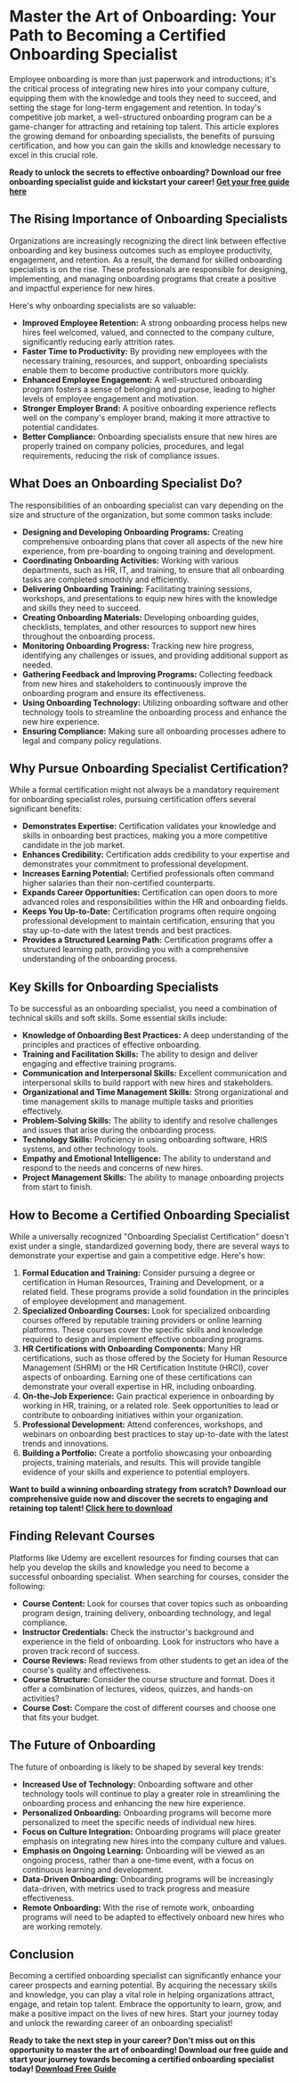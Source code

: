 # Master the Art of Onboarding: Your Path to Becoming a Certified Onboarding Specialist

Employee onboarding is more than just paperwork and introductions; it's the critical process of integrating new hires into your company culture, equipping them with the knowledge and tools they need to succeed, and setting the stage for long-term engagement and retention. In today's competitive job market, a well-structured onboarding program can be a game-changer for attracting and retaining top talent. This article explores the growing demand for onboarding specialists, the benefits of pursuing certification, and how you can gain the skills and knowledge necessary to excel in this crucial role.

**Ready to unlock the secrets to effective onboarding? Download our free onboarding specialist guide and kickstart your career!  [Get your free guide here](https://udemywork.com/onboarding-specialist-certification)**

## The Rising Importance of Onboarding Specialists

Organizations are increasingly recognizing the direct link between effective onboarding and key business outcomes such as employee productivity, engagement, and retention. As a result, the demand for skilled onboarding specialists is on the rise. These professionals are responsible for designing, implementing, and managing onboarding programs that create a positive and impactful experience for new hires.

Here's why onboarding specialists are so valuable:

*   **Improved Employee Retention:** A strong onboarding process helps new hires feel welcomed, valued, and connected to the company culture, significantly reducing early attrition rates.
*   **Faster Time to Productivity:** By providing new employees with the necessary training, resources, and support, onboarding specialists enable them to become productive contributors more quickly.
*   **Enhanced Employee Engagement:** A well-structured onboarding program fosters a sense of belonging and purpose, leading to higher levels of employee engagement and motivation.
*   **Stronger Employer Brand:** A positive onboarding experience reflects well on the company's employer brand, making it more attractive to potential candidates.
*   **Better Compliance:** Onboarding specialists ensure that new hires are properly trained on company policies, procedures, and legal requirements, reducing the risk of compliance issues.

## What Does an Onboarding Specialist Do?

The responsibilities of an onboarding specialist can vary depending on the size and structure of the organization, but some common tasks include:

*   **Designing and Developing Onboarding Programs:** Creating comprehensive onboarding plans that cover all aspects of the new hire experience, from pre-boarding to ongoing training and development.
*   **Coordinating Onboarding Activities:** Working with various departments, such as HR, IT, and training, to ensure that all onboarding tasks are completed smoothly and efficiently.
*   **Delivering Onboarding Training:** Facilitating training sessions, workshops, and presentations to equip new hires with the knowledge and skills they need to succeed.
*   **Creating Onboarding Materials:** Developing onboarding guides, checklists, templates, and other resources to support new hires throughout the onboarding process.
*   **Monitoring Onboarding Progress:** Tracking new hire progress, identifying any challenges or issues, and providing additional support as needed.
*   **Gathering Feedback and Improving Programs:** Collecting feedback from new hires and stakeholders to continuously improve the onboarding program and ensure its effectiveness.
*   **Using Onboarding Technology:** Utilizing onboarding software and other technology tools to streamline the onboarding process and enhance the new hire experience.
*   **Ensuring Compliance:** Making sure all onboarding processes adhere to legal and company policy regulations.

## Why Pursue Onboarding Specialist Certification?

While a formal certification might not always be a mandatory requirement for onboarding specialist roles, pursuing certification offers several significant benefits:

*   **Demonstrates Expertise:** Certification validates your knowledge and skills in onboarding best practices, making you a more competitive candidate in the job market.
*   **Enhances Credibility:** Certification adds credibility to your expertise and demonstrates your commitment to professional development.
*   **Increases Earning Potential:** Certified professionals often command higher salaries than their non-certified counterparts.
*   **Expands Career Opportunities:** Certification can open doors to more advanced roles and responsibilities within the HR and onboarding fields.
*   **Keeps You Up-to-Date:** Certification programs often require ongoing professional development to maintain certification, ensuring that you stay up-to-date with the latest trends and best practices.
*   **Provides a Structured Learning Path:** Certification programs offer a structured learning path, providing you with a comprehensive understanding of the onboarding process.

## Key Skills for Onboarding Specialists

To be successful as an onboarding specialist, you need a combination of technical skills and soft skills. Some essential skills include:

*   **Knowledge of Onboarding Best Practices:** A deep understanding of the principles and practices of effective onboarding.
*   **Training and Facilitation Skills:** The ability to design and deliver engaging and effective training programs.
*   **Communication and Interpersonal Skills:** Excellent communication and interpersonal skills to build rapport with new hires and stakeholders.
*   **Organizational and Time Management Skills:** Strong organizational and time management skills to manage multiple tasks and priorities effectively.
*   **Problem-Solving Skills:** The ability to identify and resolve challenges and issues that arise during the onboarding process.
*   **Technology Skills:** Proficiency in using onboarding software, HRIS systems, and other technology tools.
*   **Empathy and Emotional Intelligence:** The ability to understand and respond to the needs and concerns of new hires.
*   **Project Management Skills:** The ability to manage onboarding projects from start to finish.

## How to Become a Certified Onboarding Specialist

While a universally recognized "Onboarding Specialist Certification" doesn't exist under a single, standardized governing body, there are several ways to demonstrate your expertise and gain a competitive edge. Here's how:

1.  **Formal Education and Training:** Consider pursuing a degree or certification in Human Resources, Training and Development, or a related field. These programs provide a solid foundation in the principles of employee development and management.
2.  **Specialized Onboarding Courses:** Look for specialized onboarding courses offered by reputable training providers or online learning platforms. These courses cover the specific skills and knowledge required to design and implement effective onboarding programs.
3.  **HR Certifications with Onboarding Components:** Many HR certifications, such as those offered by the Society for Human Resource Management (SHRM) or the HR Certification Institute (HRCI), cover aspects of onboarding. Earning one of these certifications can demonstrate your overall expertise in HR, including onboarding.
4.  **On-the-Job Experience:** Gain practical experience in onboarding by working in HR, training, or a related role. Seek opportunities to lead or contribute to onboarding initiatives within your organization.
5.  **Professional Development:** Attend conferences, workshops, and webinars on onboarding best practices to stay up-to-date with the latest trends and innovations.
6.  **Building a Portfolio:** Create a portfolio showcasing your onboarding projects, training materials, and results. This will provide tangible evidence of your skills and experience to potential employers.

**Want to build a winning onboarding strategy from scratch? Download our comprehensive guide now and discover the secrets to engaging and retaining top talent! [Click here to download](https://udemywork.com/onboarding-specialist-certification)**

## Finding Relevant Courses

Platforms like Udemy are excellent resources for finding courses that can help you develop the skills and knowledge you need to become a successful onboarding specialist. When searching for courses, consider the following:

*   **Course Content:** Look for courses that cover topics such as onboarding program design, training delivery, onboarding technology, and legal compliance.
*   **Instructor Credentials:** Check the instructor's background and experience in the field of onboarding. Look for instructors who have a proven track record of success.
*   **Course Reviews:** Read reviews from other students to get an idea of the course's quality and effectiveness.
*   **Course Structure:** Consider the course structure and format. Does it offer a combination of lectures, videos, quizzes, and hands-on activities?
*   **Course Cost:** Compare the cost of different courses and choose one that fits your budget.

## The Future of Onboarding

The future of onboarding is likely to be shaped by several key trends:

*   **Increased Use of Technology:** Onboarding software and other technology tools will continue to play a greater role in streamlining the onboarding process and enhancing the new hire experience.
*   **Personalized Onboarding:** Onboarding programs will become more personalized to meet the specific needs of individual new hires.
*   **Focus on Culture Integration:** Onboarding programs will place greater emphasis on integrating new hires into the company culture and values.
*   **Emphasis on Ongoing Learning:** Onboarding will be viewed as an ongoing process, rather than a one-time event, with a focus on continuous learning and development.
*   **Data-Driven Onboarding:** Onboarding programs will be increasingly data-driven, with metrics used to track progress and measure effectiveness.
*   **Remote Onboarding:** With the rise of remote work, onboarding programs will need to be adapted to effectively onboard new hires who are working remotely.

## Conclusion

Becoming a certified onboarding specialist can significantly enhance your career prospects and earning potential. By acquiring the necessary skills and knowledge, you can play a vital role in helping organizations attract, engage, and retain top talent. Embrace the opportunity to learn, grow, and make a positive impact on the lives of new hires. Start your journey today and unlock the rewarding career of an onboarding specialist!

**Ready to take the next step in your career? Don't miss out on this opportunity to master the art of onboarding!  Download our free guide and start your journey towards becoming a certified onboarding specialist today! [Download Free Guide](https://udemywork.com/onboarding-specialist-certification)**
